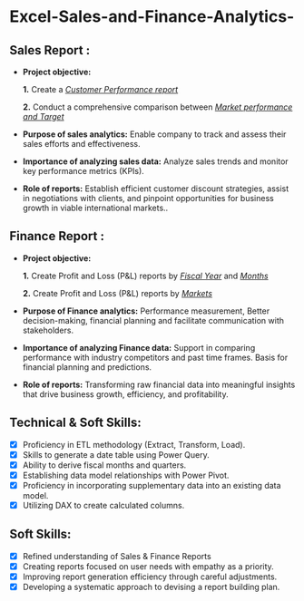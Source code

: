 # Excel-Sales-and-Finance-Analytics-

## Sales Report :


- **Project objective:** 

    **1.** Create a _[Customer Performance report](https://github.com/VishurDS/Excel-Sales-and-Finance-Analytics/blob/main/Customer%20Performance%20Report.pdf)_

    **2.** Conduct a comprehensive comparison between _[Market performance and Target](https://github.com/VishurDS/Excel-Sales-and-Finance-Analytics/blob/main/Market%20Performance%20vs%20Target%20Report.pdf)_

- **Purpose of sales analytics:** Enable company to track and assess their sales efforts and effectiveness.

- **Importance of analyzing sales data:** Analyze sales trends and monitor key performance metrics (KPIs).

- **Role of reports:** Establish efficient customer discount strategies, assist in negotiations with clients, and pinpoint opportunities for business growth in viable international markets..


## Finance Report :

- **Project objective:** 

    **1.** Create Profit and Loss (P&L) reports by _[Fiscal Year](https://github.com/VishurDS/Excel-Sales-and-Finance-Analytics/blob/main/P%26L%20Statement%20by%20Fiscal%20Year.pdf)_ and _[Months](https://github.com/VishurDS/Excel-Sales-and-Finance-Analytics/blob/main/P%26L%20Statement%20by%20Months.pdf)_

   **2.** Create Profit and Loss (P&L) reports by _[Markets](https://github.com/VishurDS/Excel-Sales-and-Finance-Analytics/blob/main/P%26L%20Statement%20by%20Markets.pdf)_
  
- **Purpose of Finance analytics:** Performance measurement, Better decision-making, financial planning and facilitate communication with stakeholders.

- **Importance of analyzing Finance data:** Support in comparing performance with industry competitors and past time frames. Basis for financial planning and predictions.
  
- **Role of reports:** Transforming raw financial data into meaningful insights that drive business growth, efficiency, and profitability.


## Technical & Soft Skills:
- [x]	Proficiency in ETL methodology (Extract, Transform, Load).
- [x]	Skills to generate a date table using Power Query.
- [x]	Ability to derive fiscal months and quarters.
- [x]	Establishing data model relationships with Power Pivot.
- [x]	Proficiency in incorporating supplementary data into an existing data model.
- [x]	Utilizing DAX to create calculated columns.

## Soft Skills:
- [x]	Refined understanding of Sales & Finance Reports
- [x]	Creating reports focused on user needs with empathy as a priority.
- [x]	Improving report generation efficiency through careful adjustments.
- [x]	Developing a systematic approach to devising a report building plan.
